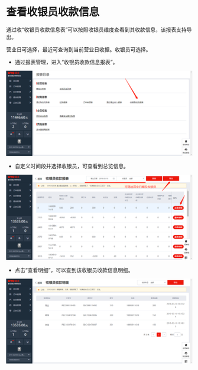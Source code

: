 # 查看收银员收款信息

通过收“收银员收款信息表”可以按照收银员维度查看到其收款信息，该报表支持导出。

营业日可选择，最近可查询到当前营业日收据。收银员可选择。

* 通过报表管理，进入“收银员收款信息报表”。

![](../../../.gitbook/assets/image%20%28393%29.png)

* 自定义时间段并选择收银员，可查看到总览信息。

![](../../../.gitbook/assets/image%20%28445%29.png)

* 点击“查看明细”，可以查到该收银员收款信息明细。

![](../../../.gitbook/assets/image%20%28317%29.png)

